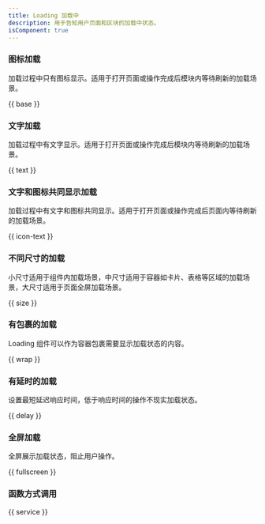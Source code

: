 ```yaml
---
title: Loading 加载中
description: 用于告知用户页面和区块的加载中状态。
isComponent: true
---
```


### 图标加载

加载过程中只有图标显示。适用于打开页面或操作完成后模块内等待刷新的加载场景。

{{ base }}

### 文字加载

加载过程中有文字显示。适用于打开页面或操作完成后模块内等待刷新的加载场景。

{{ text }}

### 文字和图标共同显示加载

加载过程中有文字和图标共同显示。适用于打开页面或操作完成后页面内等待刷新的加载场景。

{{ icon-text }}

### 不同尺寸的加载
小尺寸适用于组件内加载场景，中尺寸适用于容器如卡片、表格等区域的加载场景，大尺寸适用于页面全屏加载场景。

{{ size }}

### 有包裹的加载
Loading 组件可以作为容器包裹需要显示加载状态的内容。

{{ wrap }}

### 有延时的加载
设置最短延迟响应时间，低于响应时间的操作不现实加载状态。

{{ delay }}

### 全屏加载
全屏展示加载状态，阻止用户操作。

{{ fullscreen }}

### 函数方式调用

{{ service }}
